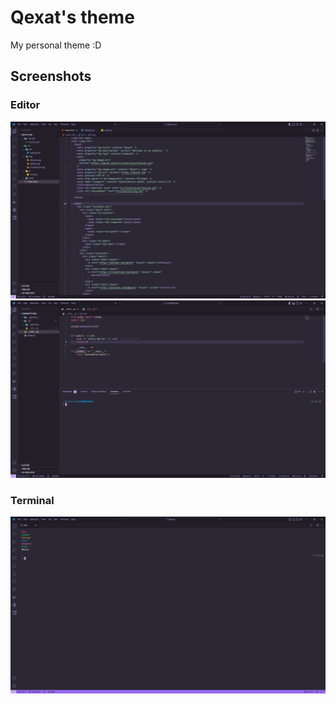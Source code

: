 # Qexat's theme

My personal theme :D

## Screenshots

### Editor

![Editor, HTML](./images/editor_html.png)
![Editor, Python](./images/editor_python.png)

### Terminal

![Terminal](./images/term_colors.png)
